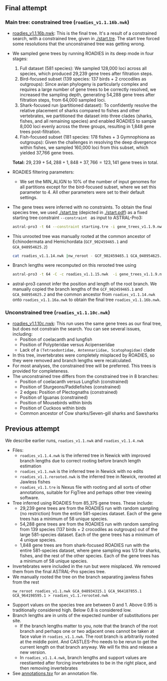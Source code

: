 ## Final attempt 

### Main tree: constrained tree (`roadies_v1.1.16b.nwk`)

* [roadies_v1.1.16b.nwk](./roadies_v1.1.16b.nwk): This is the final tree. It's a result of a constrained search, with a constrained tree, given in [./start.tre](start.tre). The start tree forced some resolutions that the unconstrained tree was getting wrong. 

* We sampled gene trees by running ROADIES in its deep mode in four stages:

	1. Full dataset (581 species): We sampled 128,000 loci across all species, which produced 29,239 gene trees after filtration steps.
	2. Bird-focused subset (139 species: 137 birds + 2 crocodiles as outgroups): Since avian phylogeny is particularly complex and requires a large number of gene trees to be correctly resolved, we increased the sampling depth, generating 54,288 gene trees after filtration steps, from 64,000 sampled loci. 
	3. Shark-focused run (partitioned dataset): To confidently resolve the relative placement of sharks compared to fishes and other vertebrates, we partitioned the dataset into three clades (sharks, fishes, and all remaining species) and enabled ROADIES to sample 8,000 loci evenly across the three groups, resulting in 1,848 gene trees post-filtration.
	4. Fish-focused subset (181 species: 178 fishes + 3 Gymnophiona as outgroups): Given the challenges in resolving the deep divergence within fishes, we sampled 160,000 loci from this subset, which yielded 37,766 gene trees.

  **Total:** $29,239+54,288+1,848+37,766=123,141$ gene trees in total. 

*  ROADIES filtering parameters:
	*  We set the MIN_ALIGN to 10% of the number of input genomes for all partitions except for the bird-focused subset, where we set this parameter to 4. All other parameters were set to their default settings. 
*  The gene trees were inferred with no constraints. To obtain the final species tree, we used [./start.tre](start.tre) (depicted in [./start.pdf](start.pdf)) as a fixed starting tree constraint `--constraint ` as input to ASTRAL-Pro3:

	~~~bash
	astral-pro3 -t 64 --constraint starting.tre -i gene_trees_v1.1.9.nwk -o roadies_v1.1.14.nwk 
	~~~
	
* This unrooted tree was manually rooted at the common ancestor of Echinodermata and Hemichordata (`GCF_902459465.1` and `GCA_040954625.2`)

	~~~bash
	cat roadies_v1.1.14.nwk |nw_reroot - GCF_902459465.1 GCA_040954625.2 > roadies_v1.1.15.nwk
	~~~
* Branch lengths were recomputed on this rerooted tree using
 
	~~~bash
	astral-pro3 -t 64 -C -c roadies_v1.1.15.nwk  -i gene_trees_v1.1.9.nwk -o roadies_v1.1.16a.nwk
	~~~
* astral-pro3 cannot infer the position and length of the root branch. We manually copied the branch lengths of the `GCF_902459465.1` and `GCA_040954625.2` and the common ancestor from `roadies_v1.1.14.nwk` onto `roadies_v1.1.16a.nwk` to obtain the final tree `roadies_v1.1.16b.nwk`. 


### Unconstrained tree (`roadies_v1.1.10c.nwk`) 

* [roadies_v1.1.10c.nwk](./roadies_v1.1.16c.nwk): This run uses the same gene trees as our final tree, but does not constrain the search. You can see several issues, including: 
	* Position of coelacanth and lungfish
	* Position of Polypteridae versus Acipenseridae 
	* Lack of a `(Tetraodontidae, Antennariidae, Scatophagidae)` clade 
* In this tree, invertebrates were completely misplaced by ROADIES, so they were removed and branch lengths were recalculated. 
* For most analyses, the constrained tree will be preferred. This trees is provided for completeness. 
* The unconstrained tree differs from the constrained tree in 8 branches:
	* Position of coelacanth versus Lungfish (constrained)
	* Position of Sturgeons/Paddlefishes (constrained)
	* 2 edges: Position of Plectognaths (constrained)
	* Position of Iguanas (constrained)
	* Position of Mousebirds within birds
	* Position of Cuckoos within birds
	* Common ancestor of Cow sharks/Seven-gill sharks and Sawsharks  

## Previous attempt 

We describe earlier runs, `roadies_v1.1.nwk` and `roadies_v1.1.4.nwk`

* Files:
	* `roadies_v1.1.4.nwk` is the inferred tree in Newick with improved branch lengths due to correct rooting before branch length estimation
	* `roadies_v1.1.nwk` is the inferred tree in Newick with no edits
	* `roadies_v1.1.rerooted.nwk` is the inferred tree in Newick, rerooted at Jawless fishes
	* `roadies_v1.1.tre` is Nexus file with rooting and all sorts of other annotations, suitable for FigTree and perhaps other tree viewing software. 
* Tree inferred using ROADIES from 85,375 gene trees. These include:
	- 29,239 gene trees are from the ROADIES run with random sampling (no restriction) from the entire 581-species dataset. Each of the gene trees has a minimum of 58 unique species. 
	- 54,288 gene trees are from the ROADIES run with random sampling from 139 species (137 birds + 2 crocodiles as outgroups) out of the large 581-species dataset. Each of the gene trees has a minimum of 4 unique species.
	- 1,848 gene trees are from shark-focused ROADIES run with the entire 581-species dataset, where gene sampling was 1/3 for sharks, fishes, and the rest of the other species. Each of the gene trees has a minimum of 58 unique species.
* Invertebrates were included in the run but were misplaced. We removed them from the final ASTRAL-Pro species tree. 
* We manually rooted the tree on the branch separating jawless fishes from the rest 
	```
	nw_reroot roadies_v1.1.nwk GCA_048934315.1 GCA_964187855.1 GCA_964198595.1 > roadies_v1.1.rerooted.nwk
	```
* Support values on the species tree are between 0 and 1. Above 0.95 is traditionally considered high. Below 0.8 is considered low. 
* Branch lengths are in units of the expected number of substitutions per site. 
	* If the branch lengths matter to you, note that the branch of the root branch and perhaps one or two adjacent ones cannot be taken at face value in `roadies_v1.1.nwk`. The root branch is arbitrarily rooted at the middle point. And CASTLES-Pro needs to be rerun to get the current length on that branch anyway. We will fix this and release a new version. 
	* In `roadies_v1.1.4.nwk`, branch lengths and support values are reestiamted after forcing invertebrates to be in the right place, and then removing invertebrates
* See [annotations.tsv](annotations.tsv) for an annotation file. 
